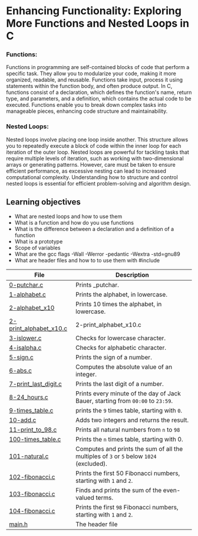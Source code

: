 # Enhancing Functionality: Exploring More Functions and Nested Loops in C

### Functions:
Functions in programming are self-contained blocks of code that perform a specific task. They allow you to modularize your code, making it more organized, readable, and reusable. Functions take input, process it using statements within the function body, and often produce output. In C, functions consist of a declaration, which defines the function's name, return type, and parameters, and a definition, which contains the actual code to be executed. Functions enable you to break down complex tasks into manageable pieces, enhancing code structure and maintainability.

### Nested Loops:
Nested loops involve placing one loop inside another. This structure allows you to repeatedly execute a block of code within the inner loop for each iteration of the outer loop. Nested loops are powerful for tackling tasks that require multiple levels of iteration, such as working with two-dimensional arrays or generating patterns. However, care must be taken to ensure efficient performance, as excessive nesting can lead to increased computational complexity. Understanding how to structure and control nested loops is essential for efficient problem-solving and algorithm design.

## Learning objectives 
* What are nested loops and how to use them
* What is a function and how do you use functions
* What is the difference between a declaration and a definition of a function
* What is a prototype
* Scope of variables
* What are the gcc flags -Wall -Werror -pedantic -Wextra -std=gnu89
* What are header files and how to to use them with #include

| File      | Description |
| ----------- | ----------- |
| [0-putchar.c](https://github.com/Matsadura/alx-low_level_programming/blob/master/0x02-functions_nested_loops/0-putchar.c) | Prints _putchar. |
| [1-alphabet.c](https://github.com/Matsadura/alx-low_level_programming/blob/master/0x02-functions_nested_loops/1-alphabet.c) | Prints the alphabet, in lowercase. |
| [2-alphabet_x10](https://github.com/Matsadura/alx-low_level_programming/blob/master/0x02-functions_nested_loops/2-alphabet_x10) | Prints 10 times the alphabet, in lowercase. |
| [2-print_alphabet_x10.c](https://github.com/Matsadura/alx-low_level_programming/blob/master/0x02-functions_nested_loops/2-print_alphabet_x10.c) | 2-print_alphabet_x10.c |
| [3-islower.c](https://github.com/Matsadura/alx-low_level_programming/blob/master/0x02-functions_nested_loops/3-islower.c) | Checks for lowercase character. |
| [4-isalpha.c](https://github.com/Matsadura/alx-low_level_programming/blob/master/0x02-functions_nested_loops/4-isalpha.c) | Checks for alphabetic character. |
| [5-sign.c](https://github.com/Matsadura/alx-low_level_programming/blob/master/0x02-functions_nested_loops/5-sign.c) |  Prints the sign of a number. |
| [6-abs.c](https://github.com/Matsadura/alx-low_level_programming/blob/master/0x02-functions_nested_loops/6-abs.c) | Computes the absolute value of an integer. |
| [7-print_last_digit.c](https://github.com/Matsadura/alx-low_level_programming/blob/master/0x02-functions_nested_loops/7-print_last_digit.c) | Prints the last digit of a number. |      
| [8-24_hours.c](https://github.com/Matsadura/alx-low_level_programming/blob/master/0x02-functions_nested_loops/8-24_hours.c) | Prints every minute of the day of Jack Bauer, starting from ``00:00`` to ``23:59``. |
| [9-times_table.c](https://github.com/Matsadura/alx-low_level_programming/blob/master/0x02-functions_nested_loops/9-times_table.c) | prints the ``9`` times table, starting with ``0``. |
| [10-add.c](https://github.com/Matsadura/alx-low_level_programming/blob/master/0x02-functions_nested_loops/10-add.c) | Adds two integers and returns the result. |
| [11-print_to_98.c](https://github.com/Matsadura/alx-low_level_programming/blob/master/0x02-functions_nested_loops/11-print_to_98.c) | Prints all natural numbers from ``n`` to ``98`` |
| [100-times_table.c](https://github.com/Matsadura/alx-low_level_programming/blob/master/0x02-functions_nested_loops/100-times_table.c) | Prints the ``n`` times table, starting with 0. |
| [101-natural.c](https://github.com/Matsadura/alx-low_level_programming/blob/master/0x02-functions_nested_loops/101-natural.c) | Computes and prints the sum of all the multiples of ``3`` or ``5`` below ``1024`` (excluded). |
| [102-fibonacci.c](https://github.com/Matsadura/alx-low_level_programming/blob/master/0x02-functions_nested_loops/102-fibonacci.c) | Prints the first 50 Fibonacci numbers, starting with ``1`` and ``2``. |
| [103-fibonacci.c](https://github.com/Matsadura/alx-low_level_programming/blob/master/0x02-functions_nested_loops/103-fibonacci.c) | Finds and prints the sum of the even-valued terms. |
| [104-fibonacci.c](https://github.com/Matsadura/alx-low_level_programming/blob/master/0x02-functions_nested_loops/104-fibonacci.c) | Prints the first ``98`` Fibonacci numbers, starting with ``1`` and ``2``. |
| [main.h](https://github.com/Matsadura/alx-low_level_programming/blob/master/0x02-functions_nested_loops/main.h) | The header file |
